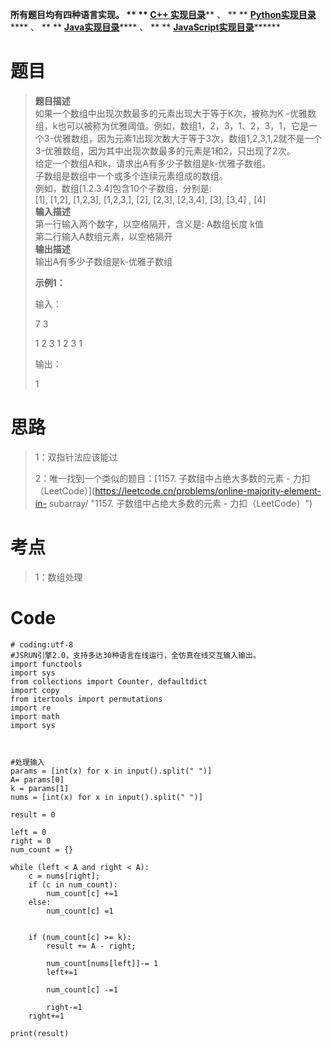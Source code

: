 **所有题目均有四种语言实现。 ** ** **[C++
实现目录](https://blog.csdn.net/misayaaaaa/category_12036814.html "C++
实现目录")****** 、 ** **
**[Python实现目录](https://blog.csdn.net/misayaaaaa/category_12111005.html
"Python实现目录")****** 、 ** **
**[Java实现目录](https://blog.csdn.net/misayaaaaa/category_12111006.html
"Java实现目录")****** 、 ** **
**[JavaScript实现目录](https://blog.csdn.net/misayaaaaa/category_12199270.html
"JavaScript实现目录")********

# 题目

> **题目描述**  
>  如果一个数组中出现次数最多的元素出现大于等于K次，被称为K
> -优雅数组，k也可以被称为优雅阈值。例如，数组1，2，3，1、2，3，1，它是一个3-优雅数组，因为元素1出现次数大于等于3次，数组1,2,3,1,2就不是一个3-优雅数组，因为其中出现次数最多的元素是1和2，只出现了2次。  
>  给定一个数组A和k，请求出A有多少子数组是k-优雅子数组。  
>  子数组是数组中一个或多个连续元素组成的数组。  
>  例如，数组[1.2.3.4]包含10个子数组，分别是:  
>  [1], [1,2], [1,2,3], [1,2,3,], [2], [2,3], [2,3,4], [3], [3,4] , [4]  
>  **输入描述**  
>  第一行输入两个数字，以空格隔开，含义是: A数组长度 k值  
>  第二行输入A数组元素，以空格隔开  
>  **输出描述**  
>  输出A有多少子数组是k-优雅子数组
>
> **示例1：**
>
> 输入：
>
> 7 3
>
> 1 2 3 1 2 3 1
>
> 输出：
>
> 1

# 思路

> 1：双指针法应该能过
>
> 2：唯一找到一个类似的题目：[1157\. 子数组中占绝大多数的元素 -
> 力扣（LeetCode）](https://leetcode.cn/problems/online-majority-element-in-
> subarray/ "1157. 子数组中占绝大多数的元素 - 力扣（LeetCode）")

# 考点

> 1：数组处理

# Code

    
    
    # coding:utf-8
    #JSRUN引擎2.0，支持多达30种语言在线运行，全仿真在线交互输入输出。 
    import functools
    import sys
    from collections import Counter, defaultdict
    import copy
    from itertools import permutations
    import re
    import math
    import sys
    
    
    
    #处理输入
    params = [int(x) for x in input().split(" ")]
    A= params[0]
    k = params[1]
    nums = [int(x) for x in input().split(" ")]
    
    result = 0
     
    left = 0
    right = 0
    num_count = {}
    
    while (left < A and right < A):
        c = nums[right];
        if (c in num_count):
            num_count[c] +=1
        else:
            num_count[c] =1
        
        
        if (num_count[c] >= k):
            result += A - right;
    
            num_count[nums[left]]-= 1
            left+=1
    
            num_count[c] -=1
    
            right-=1
        right+=1
    
    print(result)
    

